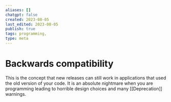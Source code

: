 ```yaml
---
aliases: []
chatgpt: false
created: 2023-08-05
last_edited: 2023-08-05
publish: true
tags: programming,
type: meta
---
```

# Backwards compatibility

This is the concept that new releases can still work in applications that used the old version of your code. It is an absolute nightmare when you are programming leading to horrible design choices and many [[Deprecation]] warnings.
